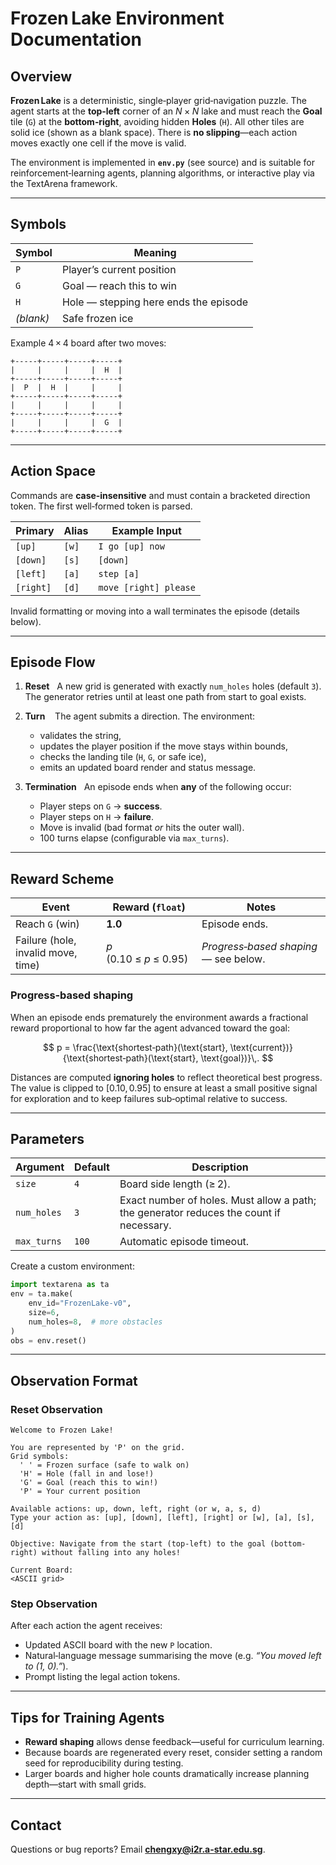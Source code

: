 # Frozen Lake Environment Documentation

## Overview

**Frozen Lake** is a deterministic, single‑player grid‑navigation puzzle. The agent starts at the **top‑left** corner of an $N\times N$ lake and must reach the **Goal** tile (`G`) at the **bottom‑right**, avoiding hidden **Holes** (`H`). All other tiles are solid ice (shown as a blank space). There is **no slipping**—each action moves exactly one cell if the move is valid.

The environment is implemented in **`env.py`** (see source) and is suitable for reinforcement‑learning agents, planning algorithms, or interactive play via the TextArena framework.

---

## Symbols

| Symbol    | Meaning                               |
| --------- | ------------------------------------- |
| `P`       | Player’s current position             |
| `G`       | Goal — reach this to win              |
| `H`       | Hole — stepping here ends the episode |
| *(blank)* | Safe frozen ice                       |

Example 4 × 4 board after two moves:

```text
+-----+-----+-----+-----+
|     |     |     |  H  |
+-----+-----+-----+-----+
|  P  |  H  |     |     |
+-----+-----+-----+-----+
|     |     |     |     |
+-----+-----+-----+-----+
|     |     |     |  G  |
+-----+-----+-----+-----+
```

---

## Action Space

Commands are **case‑insensitive** and must contain a bracketed direction token. The first well‑formed token is parsed.

| Primary   | Alias | Example Input         |
| --------- | ----- | --------------------- |
| `[up]`    | `[w]` | `I go [up] now`       |
| `[down]`  | `[s]` | `[down]`              |
| `[left]`  | `[a]` | `step [a]`            |
| `[right]` | `[d]` | `move [right] please` |

Invalid formatting or moving into a wall terminates the episode (details below).

---

## Episode Flow

1. **Reset**   A new grid is generated with exactly `num_holes` holes (default `3`). The generator retries until at least one path from start to goal exists.
2. **Turn**    The agent submits a direction. The environment:

   * validates the string,
   * updates the player position if the move stays within bounds,
   * checks the landing tile (`H`, `G`, or safe ice),
   * emits an updated board render and status message.
3. **Termination**   An episode ends when **any** of the following occur:

   * Player steps on `G` → **success**.
   * Player steps on `H` → **failure**.
   * Move is invalid (bad format *or* hits the outer wall).
   * 100 turns elapse (configurable via `max_turns`).

---

## Reward Scheme

| Event                              | Reward (`float`)        | Notes                                 |
| ---------------------------------- | ----------------------- | ------------------------------------- |
| Reach `G` (win)                    | **1.0**                 | Episode ends.                         |
| Failure (hole, invalid move, time) | $p$ (0.10 ≤ *p* ≤ 0.95) | *Progress‑based shaping* — see below. |

### Progress‑based shaping

When an episode ends prematurely the environment awards a fractional reward proportional to how far the agent advanced toward the goal:

$$
p = \frac{\text{shortest‑path}(\text{start}, \text{current})}{\text{shortest‑path}(\text{start}, \text{goal})}\,.
$$

Distances are computed **ignoring holes** to reflect theoretical best progress. The value is clipped to $[0.10, 0.95]$ to ensure at least a small positive signal for exploration and to keep failures sub‑optimal relative to success.

---

## Parameters

| Argument    | Default | Description                                                                             |
| ----------- | ------- | --------------------------------------------------------------------------------------- |
| `size`      | `4`     | Board side length (≥ 2).                                                                |
| `num_holes` | `3`     | Exact number of holes. Must allow a path; the generator reduces the count if necessary. |
| `max_turns` | `100`   | Automatic episode timeout.                                                              |

Create a custom environment:

```python
import textarena as ta
env = ta.make(
    env_id="FrozenLake-v0",
    size=6,
    num_holes=8,  # more obstacles
)
obs = env.reset()
```

---

## Observation Format

### Reset Observation

```
Welcome to Frozen Lake!

You are represented by 'P' on the grid.
Grid symbols:
  ' ' = Frozen surface (safe to walk on)
  'H' = Hole (fall in and lose!)
  'G' = Goal (reach this to win!)
  'P' = Your current position

Available actions: up, down, left, right (or w, a, s, d)
Type your action as: [up], [down], [left], [right] or [w], [a], [s], [d]

Objective: Navigate from the start (top-left) to the goal (bottom-right) without falling into any holes!

Current Board:
<ASCII grid>
```

### Step Observation

After each action the agent receives:

* Updated ASCII board with the new `P` location.
* Natural‑language message summarising the move (e.g. *“You moved left to (1, 0).”*).
* Prompt listing the legal action tokens.

---

## Tips for Training Agents

* **Reward shaping** allows dense feedback—useful for curriculum learning.
* Because boards are regenerated every reset, consider setting a random seed for reproducibility during testing.
* Larger boards and higher hole counts dramatically increase planning depth—start with small grids.

---

## Contact

Questions or bug reports? Email **[chengxy@i2r.a-star.edu.sg](mailto:chengxy@i2r.a-star.edu.sg)**.

